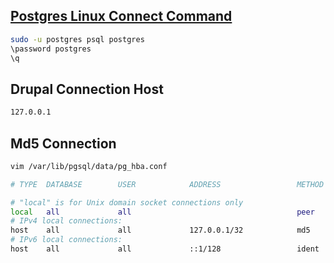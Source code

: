 ## [Postgres Linux Connect Command](http://suite.opengeo.org/docs/latest/dataadmin/pgGettingStarted/firstconnect.html)
```sh
sudo -u postgres psql postgres
\password postgres
\q
```

## Drupal Connection Host
```sh
127.0.0.1
```

## Md5 Connection
```sh
vim /var/lib/pgsql/data/pg_hba.conf

# TYPE  DATABASE        USER            ADDRESS                 METHOD

# "local" is for Unix domain socket connections only
local   all             all                                     peer
# IPv4 local connections:
host    all             all             127.0.0.1/32            md5
# IPv6 local connections:
host    all             all             ::1/128                 ident
```
